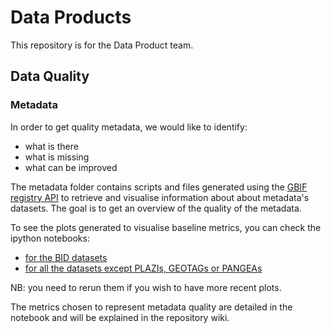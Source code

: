 # Data Products

This repository is for the Data Product team.

## Data Quality

### Metadata
In order to get quality metadata, we would like to identify:
* what is there
* what is missing
* what can be improved

The metadata folder contains scripts and files generated using the [GBIF registry API](https://www.gbif.org/developer/registry) to retrieve and visualise information about about metadata's datasets.
The goal is to get an overview of the quality of the metadata.


To see the plots generated to visualise baseline metrics, you can check the ipython notebooks:
* [for the BID datasets](https://github.com/gbif/data-products/blob/master/metadata/baseline_metrics_metadata_BID_datasets.ipynb)
* [for all the datasets except PLAZIs, GEOTAGs or PANGEAs](https://github.com/gbif/data-products/blob/master/metadata/baseline_metrics_metadata_all_dataset_NO_plazi_geotag_pangea.ipynb)

NB: you need to rerun them if you wish to have more recent plots.

The metrics chosen to represent metadata quality are detailed in the notebook and will be explained in the repository wiki.
